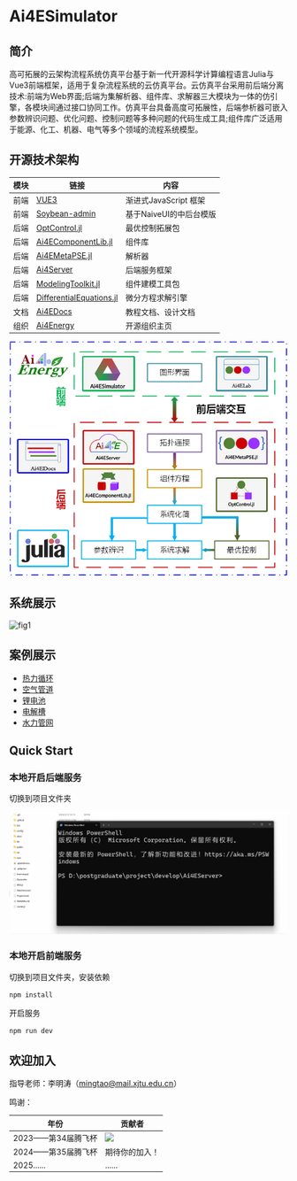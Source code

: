 # Ai4ESimulator

## 简介

高可拓展的云架构流程系统仿真平台基于新一代开源科学计算编程语言Julia与Vue3前端框架，适用于复杂流程系统的云仿真平台。云仿真平台采用前后端分离技术:前端为Web界面;后端为集解析器、组件库、求解器三大模块为一体的仿引擎，各模块间通过接口协同工作。仿真平台具备高度可拓展性，后端参析器可嵌入参数辨识问题、优化问题、控制问题等多种问题的代码生成工具;组件库广泛适用于能源、化工、机器、电气等多个领域的流程系统模型。

## 开源技术架构

|模块|链接|内容|
|---|---|---|
|前端|[VUE3](https://cn.vuejs.org/)|渐进式JavaScript 框架|
|前端|[Soybean-admin](https://github.com/honghuangdc/soybean-admin)|基于NaiveUI的中后台模版|
|后端|[OptControl.jl](https://ai4energy.github.io/OptControl.jl/dev/)|最优控制拓展包|
|后端|[Ai4EComponentLib.jl](https://ai4energy.github.io/Ai4EComponentLib.jl/dev/)|组件库|
|后端|[Ai4EMetaPSE.jl](https://ai4energy.github.io/Ai4EMetaPSE.jl/dev/)|解析器|
|后端|[Ai4Server](https://ai4energy.github.io/Ai4EServer/)|后端服务框架|
|后端|[ModelingToolkit.jl](https://github.com/SciML/ModelingToolkit.jl)|组件建模工具包|
|后端|[DifferentialEquations.jl](https://github.com/SciML/DifferentialEquations.jl)|微分方程求解引擎|
|文档|[Ai4EDocs](https://ai4energy.github.io/Ai4EDocs/dev/)|教程文档、设计文档|
|组织|[Ai4Energy](https://github.com/ai4energy)|开源组织主页|

![图 1](assets/index-16-26-49.png)

## 系统展示

![fig1](assets/system_show.gif)

## 案例展示

* [热力循环](examples/Exam_ThermodynamicCycle.md)
* [空气管道](examples/Exam_AirPipeSim.md)
* [锂电池](examples/Exam_Li_battery.md)
* [电解槽](examples/Exam_PEMElectrolyzer.md)
* [水力管网](examples/Exam_IncompressiblePipe.md)

## Quick Start

### 本地开启后端服务

切换到项目文件夹

![fig1](assets/start_backend.gif)

### 本地开启前端服务

切换到项目文件夹，安装依赖

```sh
npm install
```

开启服务

```sh
npm run dev
```

## 欢迎加入

指导老师：李明涛（mingtao@mail.xjtu.edu.cn）

鸣谢：

|年份|贡献者|
|---|---|
|2023——第34届腾飞杯|<a href="https://github.com/ai4energy/Ai4ESimulator/graphs/contributors"><img src="https://contrib.rocks/image?repo=ai4energy/Ai4ESimulator"/></a>|
|2024——第35届腾飞杯|期待你的加入！|
|2025......|......|
